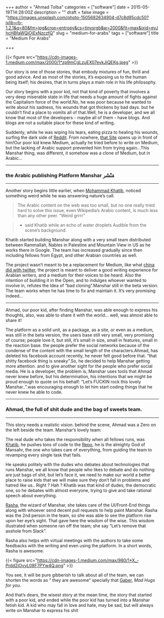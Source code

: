 +++
author = "Ahmad Tolba"
categories = ["software"]
date = 2015-05-19T14:28:00Z
description = ""
draft = false
image = "https://images.unsplash.com/photo-1505682634904-d7c8d95cdc50?ixlib=rb-1.2.1&q=80&fm=jpg&crop=entropy&cs=tinysrgb&w=2000&fit=max&ixid=eyJhcHBfaWQiOjExNzczfQ"
slug = "medium-for-arabs"
tags = ["software"]
title = "Medium For Arabs"

+++


{{< figure src="https://cdn-images-1.medium.com/max/2000/1*zp9mCgLzuEX07evkJiQEKg.jpeg" >}}

Our story is one of those stories, that embody mixtures of fun, thrill and good advice. And as most of the stories, it’s exposing us to the human being itself; his desires, that in turns plays a main role in his life philosophy.

Our story begins with a poor kid, not that kind of poverty that involves a very deep miserable state in life that needs a huge amount of fights against the Capitalism force of the world.No, he was poor because he wanted to write about his sadness, his wounds that got thickens by bad days. but he couldn’t find a place to vomits all of that.Well, he is a developer, and we all know that most of the developers - maybe all of them - have blogs. And blogs are not a suitable place for these kind of writing.

Suddenly, while he was wiping his tears, eating pizza to healing his wounds, surfing the dark side of [Reddit](http://reddit.com/). From nowhere, [that Site](http://www.manshar.com/) opens up in front of him!Our poor kid knew Medium, actually he tried before to write on Medium, but the lacking of Arabic support prevented him from trying again…This Manshar thing, was different, it somehow was a clone of Medium, but in Arabic…

---

### ****the Arabic publishing Platform Manshar مَنْشَر****

---

Another story begins little earlier, when [Mohammad Khatib](https://plus.google.com/+MohammadKhatib), noticed something weird while he was answering nature’s call.

> The Arabic content on the web was too small, but no one really tried hard to solve this issue, even Wikipedia’s Arabic content, is much less than any other peer. “Weird grrrr”

> - said Khatib while an echo of water droplets Audible from the scene’s background.

Khatib started building Manshar along with a very small team distributed between Rammallah, Nables in Palestine and Mountain View in US as he works there in Google. The team has increased gradually since then including fellows from Egypt, and other Arabian countries as well.

The project wasn’t meant to be a replacement for Medium, like what [china did with twitter](http://www.weibo.com/), the project is meant to deliver a good writing experience for Arabian writers, and a medium for their voices to be heard. Also the intention of building it in the Open, and to indulges whoever wanted to involve in, refutes the Idea of “bad cloning”.Manshar still in the beta version. The team works when he has time to fix and maintain it. It’s very promising indeed…

---

Ahmad, our poor kid, after finding Manshar, was able enough to express his thoughts, also, was able to share it with the world… well, was almost able to share it!

The platform as a solid unit, as a package, as a site, or even as a medium, was still in the beta version, the users base still very small, very promising of course; people love it, but still, it’s small in size, small in features, small in the reaction base. the people prefer the social networks because of the condense of the content with the small length of the characters.Ahmad, has deleted his facebook account recently, he never felt good before that. “that shitty facebook thing is sneaky”.So, he decided to help Manshar getting more attention. and to give another sight for the people who prefer social media. He is a developer, the problem is, Manshar uses tools that Ahmad never knew before, but his determination, his intentions that we might be proud enough to quote on his behalf: “Let’s FUCKIN rock this lovely Manshar..”.was encouraging enough to let him start coding things that he never knew he able to code.

---

### ****Ahmad, the full of shit dude and the bag of sweets team.****

---

This story needs a realistic vision. behind the scene, Ahmad was a Zero on the left beside the team. Manshar’s lovely team:

The real dude who takes the responsibility when all fellows runs, was [Khatib](https://plus.google.com/+MohammadKhatib/), he pushes tons of code to the [Repo](https://github.com/manshar/manshar), he is the almighty God of Mansahr, the one who takes care of everything, from guiding the team to revamping every single task that fails.

He speaks politely with the dudes who debates about technologies that runs Manshar, we all know that people who likes to debate and do nothing are just bags of shit, but let’s face it, we need to make our world a better place to raise kids that we will make sure they don’t fall in problems and hatred like us.. Right ? Hah ? Khatib was that kind of dudes, the democratic one, so he debates with almost everyone, trying to give and take rational speech about everything.

[Rasha](https://plus.google.com/116940025959918303167/), the wizard of Manshar, she takes care of the UI/Front-End things along with whoever send decent pull requests to help paint Manshar. Rasha was the 2nd person in the team, so she was able to see the platform rise upon her eye’s sight. That gave here the wisdom of the wise. This wisdom illustrated when someone ran off the team; she say “Let’s remove that asshole from Slack”.

Rasha also helps with virtual meetings with the authors to take some feedbacks with the writing and even using the platform. In a short words, Rasha is awesome.

{{< figure src="https://cdn-images-1.medium.com/max/980/1*X_-Prdd2jOvyL08F7PYw4Q.png" >}}

You see, it will be pure gibberish to talk about all of the team, we can shorten the words as “ they are awesome” specially that [Gaber](https://github.com/AhmedGaber), _Mad Hugs for you_.

And that’s dears, the wisest story at the mean time, the story that started with a poor kid, and ended while the poor kid has turned into a Manshar fetish kid. A kid who may fall in love and hate, may be sad, but will always write on Manshar to express his shit

